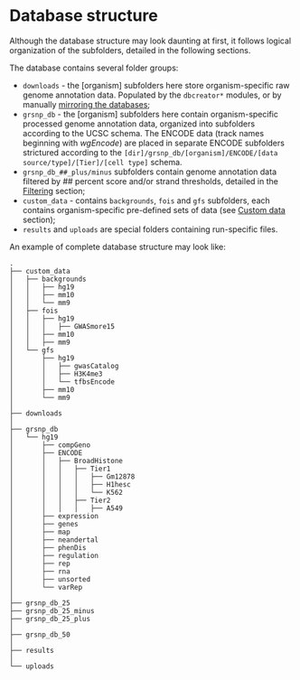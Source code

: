 

Database structure
========================================================

Although the database structure may look daunting at first, it follows logical organization of the subfolders, detailed in the following sections.

The database contains several folder groups:
- `downloads` - the [organism] subfolders here store organism-specific raw genome annotation data. Populated by the `dbcreator*` modules, or by manually [mirroring the databases](dbcreatorFAQ.md);
- `grsnp_db` - the [organism] subfolders here contain organism-specific processed genome annotation data, organized into subfolders according to the UCSC schema. The ENCODE data (track names beginning with *wgEncode*) are placed in separate ENCODE subfolders strictured according to the `[dir]/grsnp_db/[organism]/ENCODE/[data source/type]/[Tier]/[cell type]` schema.
- `grsnp_db_##_plus/minus` subfolders contain genome annotation data filtered by ## percent score and/or strand thresholds, detailed in the [Filtering](dbcreatorFiltering.md) section;
- `custom_data` - contains `backgrounds`, `fois` and `gfs` subfolders, each contains organism-specific pre-defined sets of data (see [Custom data](dbcreatorCustom.md) section);
- `results` and `uploads` are special folders containing run-specific files.

An example of complete database structure may look like:

```
.
├── custom_data
│   ├── backgrounds
│   │   ├── hg19
│   │   ├── mm10
│   │   └── mm9
│   ├── fois
│   │   ├── hg19
│   │   │   ├── GWASmore15
│   │   ├── mm10
│   │   ├── mm9
│   └── gfs
│       ├── hg19
│       │   ├── gwasCatalog
│       │   ├── H3K4me3
│       │   └── tfbsEncode
│       ├── mm10
│       └── mm9
│   
├── downloads
│   
├── grsnp_db
│   └── hg19
│       ├── compGeno
│       ├── ENCODE
│       │   ├── BroadHistone
│       │   │   ├── Tier1
│       │   │   │   ├── Gm12878
│       │   │   │   ├── H1hesc
│       │   │   │   └── K562
│       │   │   ├── Tier2
│       │   │   │   ├── A549
│       ├── expression
│       ├── genes
│       ├── map
│       ├── neandertal
│       ├── phenDis
│       ├── regulation
│       ├── rep
│       ├── rna
│       ├── unsorted
│       └── varRep
│   
├── grsnp_db_25
├── grsnp_db_25_minus
├── grsnp_db_25_plus
│   
├── grsnp_db_50
│   
├── results
│   
└── uploads
```

